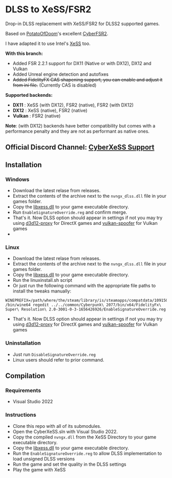 # DLSS to XeSS/FSR2
Drop-in DLSS replacement with XeSS/FSR2 for DLSS2 supported games.

Based on [PotatoOfDoom](https://github.com/PotatoOfDoom)'s excellent [CyberFSR2](https://github.com/PotatoOfDoom/CyberFSR2). 

I have adapted it to use Intel's [XeSS](https://github.com/intel/xess/) too.

**With this branch:**
* Added FSR 2.2.1 support for DX11 (Native or with DX12), DX12 and Vulkan
* Added Unreal engine detection and autofixes
* ~~Added FidelityFX CAS shapening support, you can enable and adjust it from ini file.~~ (Currently CAS is disabled)

**Supported backends:**
* **DX11** : XeSS (with DX12), FSR2 (native), FSR2 (with DX12)
* **DX12** : XeSS (native), FSR2 (native)
* **Vulkan** : FSR2 (native) 

**Note**: (with DX12) backends have better compatibility but comes with a performance penalty and they are not as performant as native ones.

## Official Discord Channel: [CyberXeSS Support](https://discord.com/channels/995299945492008990/1131520508475752489)

## Installation

### Windows 
* Download the latest relase from releases.
* Extract the contents of the archive next to the `nvngx_dlss.dll` file in your games folder.
* Copy the [libxess.dll](https://raw.githubusercontent.com/intel/xess/main/bin/libxess.dll) to your game executable directory.
* Run `EnableSignatureOverride.reg` and confirm merge.
* That's it. Now DLSS option should appear in settings if not you may try using [d3d12-proxy](https://github.com/cdozdil/d3d12-proxy/releases/tag/v0.1.1) for DirectX games and [vulkan-spoofer](https://github.com/cdozdil/vulkan-spoofer/releases) for Vulkan games
* 

### Linux
* Download the latest relase from releases.
* Extract the contents of the archive next to the `nvngx_dlss.dll` file in your games folder.
* Copy the [libxess.dll](https://raw.githubusercontent.com/intel/xess/main/bin/libxess.dll) to your game executable directory.
* Run the linuxinstall.sh script
* Or just run the following command with the appropriate file paths to install the tweaks manually:
```
WINEPREFIX=/path/where/the/steam/library/is/steamapps/compatdata/1091500/pfx /bin/wine64 regedit ../../common/Cyberpunk\ 2077/bin/x64/FidelityFx\ Super\ Resolution\ 2.0-3001-0-3-1656426926/EnableSignatureOverride.reg
```
* That's it. Now DLSS option should appear in settings if not you may try using [d3d12-proxy](https://github.com/cdozdil/d3d12-proxy/releases/tag/v0.1.1) for DirectX games and [vulkan-spoofer](https://github.com/cdozdil/vulkan-spoofer/releases) for Vulkan games

### Uninstallation
* Just run `DisableSignatureOverride.reg`
* Linux users should refer to prior command.

## Compilation

### Requirements
* Visual Studio 2022

### Instructions
* Clone this repo with all of its submodules.
* Open the CyberXeSS.sln with Visual Studio 2022.
* Copy the compiled `nvngx.dll` from the XeSS Directory to your game executable directory.
* Copy the [libxess.dll](https://raw.githubusercontent.com/intel/xess/main/bin/libxess.dll) to your game executable directory.
* Run the `EnableSignatureOverride.reg` to allow DLSS implementation to load unsigned DLSS versions
* Run the game and set the quality in the DLSS settings
* Play the game with XeSS
